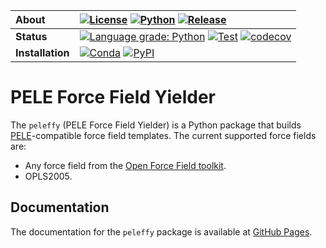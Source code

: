 | **About** | [![License](https://img.shields.io/badge/License-MIT-blue.svg)](LICENSE) [![Python](https://img.shields.io/badge/python-3.6%2C%203.7-blue.svg)](https://martimunicoy.github.io/peleffy) [![Release](https://img.shields.io/github/release/martimunicoy/peleffy.svg?include_prereleases)](https://github.com/martimunicoy/peleffy/releases/) |
| :------ | :------- |
| **Status** | [![Language grade: Python](https://img.shields.io/lgtm/grade/python/g/martimunicoy/peleffy.svg?logo=lgtm&logoWidth=18)](https://lgtm.com/projects/g/martimunicoy/peleffy/context:python) [![Test](https://github.com/martimunicoy/peleffy/workflows/Test/badge.svg)](https://github.com/martimunicoy/peleffy/actions?query=workflow%3ATest) [![codecov](https://codecov.io/gh/martimunicoy/peleffy/branch/master/graph/badge.svg)](https://codecov.io/gh/martimunicoy/peleffy) |
| **Installation** | [![Conda](https://img.shields.io/conda/v/martimunicoy/peleffy.svg)](https://anaconda.org/martimunicoy/peleffy) [![PyPI](https://img.shields.io/pypi/v/peleffy)](https://pypi.org/project/peleffy/) |

# PELE Force Field Yielder
The `peleffy` (PELE Force Field Yielder) is a Python package that builds [PELE](https://pele.bsc.es/pele.wt)-compatible force field templates. The current supported force fields are:
- Any force field from the [Open Force Field toolkit](https://github.com/openforcefield/openforcefield).
- OPLS2005.

## Documentation
The documentation for the `peleffy` package is available at [GitHub Pages](https://martimunicoy.github.io/peleffy).
